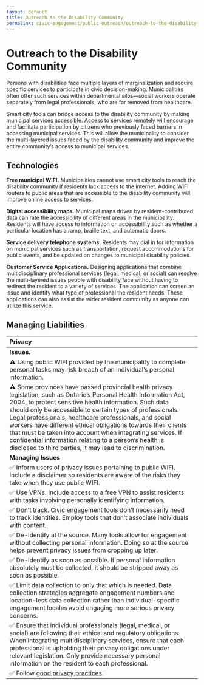 ```yaml
---
layout: default
title: Outreach to the Disability Community
permalink: civic-engagement/public-outreach/outreach-to-the-disability-community.html
---
```


# Outreach to the Disability Community

Persons with disabilities face multiple layers of marginalization and require specific services to participate in civic decision-making. Municipalities often offer such services within departmental silos—social workers operate separately from legal professionals, who are far removed from healthcare.

Smart city tools can bridge access to the disability community by making municipal services accessible. Access to services remotely will encourage and facilitate participation by citizens who previously faced barriers in accessing municipal services. This will allow the municipality to consider the multi-layered issues faced by the disability community and improve the entire community’s access to municipal services.

## Technologies

**Free municipal WIFI.** Municipalities cannot use smart city tools to reach the disability community if residents lack access to the internet. Adding WIFI routers to public areas that are accessible to the disability community will improve online access to services.

**Digital accessibility maps.** Municipal maps driven by resident-contributed data can rate the accessibility of different areas in the municipality. Residents will have access to information on accessibility such as whether a particular location has a ramp, braille text, and automatic doors.

**Service delivery telephone systems.** Residents may dial in for information on municipal services such as transportation, request accommodations for public events, and be updated on changes to municipal disability policies.

**Customer Service Applications.** Designing applications that combine multidisciplinary professional services \(legal, medical, or social\) can resolve the multi-layered issues people with disability face without having to redirect the resident to a variety of services. The application can screen an issue and identify what type of professional the resident needs. These applications can also assist the wider resident community as anyone can utilize this service.

## Managing Liabilities

| Privacy |  |
| :--- | :--- |
| **Issues.** |   |
| ⚠ Using public WIFI provided by the municipality to complete personal tasks may risk breach of an individual’s personal information. |  |
| ⚠ Some provinces have passed provincial health privacy legislation, such as Ontario’s Personal Health Information Act, 2004,  to protect sensitive health information. Such data should only be accessible to certain types of professionals. Legal professionals, healthcare professionals, and social workers have different ethical obligations towards their clients that must be taken into account when integrating services. If confidential information relating to a person’s health is disclosed to third parties, it may lead to discrimination. |  |
| **Managing Issues** |  |
| ✅ Inform users of privacy issues pertaining to public WIFI. Include a disclaimer so residents are aware of the risks they take when they use public WIFI. |  |
| ✅ Use VPNs. Include access to a free VPN to assist residents with tasks involving personally identifying information. |  |
| ✅ Don’t track.  Civic engagement tools don’t necessarily need to track identities.  Employ tools that don’t associate individuals with content. |  |
| ✅ De-identify at the source. Many tools allow for engagement without collecting personal information. Doing so at the source helps prevent privacy issues from cropping up later. |  |
| ✅ De-identify as soon as possible.  If personal information absolutely must be collected, it should be stripped away as soon as possible. |  |
| ✅ Limit data collection to only that which is needed.  Data collection strategies aggregate engagement numbers and location-less data collection rather than individual-specific engagement locales avoid engaging more serious privacy concerns. |  |
| ✅ Ensure that individual professionals \(legal, medical, or social\) are following their ethical and regulatory obligations. When integrating multidisciplinary services, ensure that each professional is upholding their privacy obligations under relevant legislation. Only provide necessary personal information on the resident to each professional. |  |
| ✅ Follow [good privacy practices](https://cippic-ca.github.io/SmartCityToolkit/privacy.html). |  |

